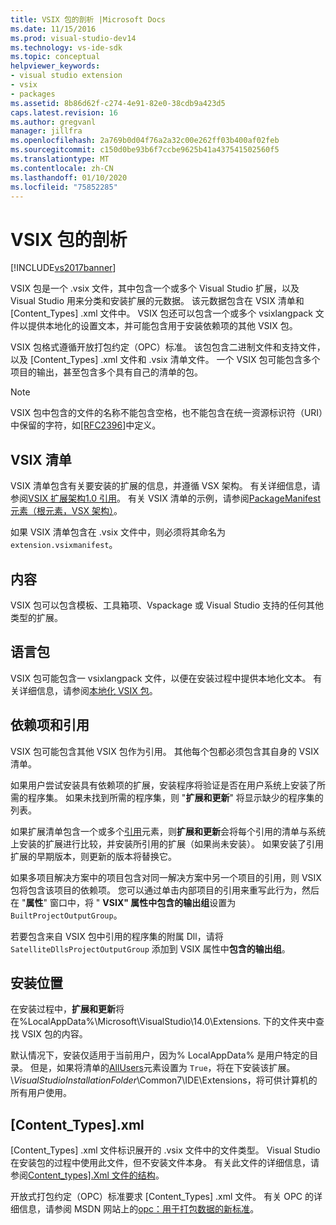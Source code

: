 ```yaml
---
title: VSIX 包的剖析 |Microsoft Docs
ms.date: 11/15/2016
ms.prod: visual-studio-dev14
ms.technology: vs-ide-sdk
ms.topic: conceptual
helpviewer_keywords:
- visual studio extension
- vsix
- packages
ms.assetid: 8b86d62f-c274-4e91-82e0-38cdb9a423d5
caps.latest.revision: 16
ms.author: gregvanl
manager: jillfra
ms.openlocfilehash: 2a769b0d04f76a2a32c00e262ff03b400af02feb
ms.sourcegitcommit: c150d0be93b6f7ccbe9625b41a437541502560f5
ms.translationtype: MT
ms.contentlocale: zh-CN
ms.lasthandoff: 01/10/2020
ms.locfileid: "75852285"
---
```

# <a name="anatomy-of-a-vsix-package"></a>VSIX 包的剖析
[!INCLUDE[vs2017banner](../includes/vs2017banner.md)]

VSIX 包是一个 .vsix 文件，其中包含一个或多个 Visual Studio 扩展，以及 Visual Studio 用来分类和安装扩展的元数据。 该元数据包含在 VSIX 清单和 [Content_Types] .xml 文件中。 VSIX 包还可以包含一个或多个 vsixlangpack 文件以提供本地化的设置文本，并可能包含用于安装依赖项的其他 VSIX 包。  
  
 VSIX 包格式遵循开放打包约定（OPC）标准。 该包包含二进制文件和支持文件，以及 [Content_Types] .xml 文件和 .vsix 清单文件。 一个 VSIX 包可能包含多个项目的输出，甚至包含多个具有自己的清单的包。  
  
> [!NOTE]
> VSIX 包中包含的文件的名称不能包含空格，也不能包含在统一资源标识符（URI）中保留的字符，如[\[RFC2396\]](https://go.microsoft.com/fwlink/?LinkId=90339)中定义。  
  
## <a name="the-vsix-manifest"></a>VSIX 清单  
 VSIX 清单包含有关要安装的扩展的信息，并遵循 VSX 架构。 有关详细信息，请参阅[VSIX 扩展架构1.0 引用](https://msdn.microsoft.com/76e410ec-b1fb-4652-ac98-4a4c52e09a2b)。 有关 VSIX 清单的示例，请参阅[PackageManifest 元素（根元素，VSX 架构）](https://msdn.microsoft.com/f8ae42ba-775a-4d2b-976a-f556e147f187)。  
  
 如果 VSIX 清单包含在 .vsix 文件中，则必须将其命名为 `extension.vsixmanifest`。  
  
## <a name="the-content"></a>内容  
 VSIX 包可以包含模板、工具箱项、Vspackage 或 Visual Studio 支持的任何其他类型的扩展。  
  
## <a name="language-packs"></a>语言包  
 VSIX 包可能包含一 vsixlangpack 文件，以便在安装过程中提供本地化文本。 有关详细信息，请参阅[本地化 VSIX 包](../extensibility/localizing-vsix-packages.md)。  
  
## <a name="dependencies-and-references"></a>依赖项和引用  
 VSIX 包可能包含其他 VSIX 包作为引用。 其他每个包都必须包含其自身的 VSIX 清单。  
  
 如果用户尝试安装具有依赖项的扩展，安装程序将验证是否在用户系统上安装了所需的程序集。 如果未找到所需的程序集，则 "**扩展和更新**" 将显示缺少的程序集的列表。  
  
 如果扩展清单包含一个或多个[引用](https://msdn.microsoft.com/32c52934-e81e-4b53-8cb6-4df45ef7bfa8)元素，则**扩展和更新**会将每个引用的清单与系统上安装的扩展进行比较，并安装所引用的扩展（如果尚未安装）。 如果安装了引用扩展的早期版本，则更新的版本将替换它。  
  
 如果多项目解决方案中的项目包含对同一解决方案中另一个项目的引用，则 VSIX 包将包含该项目的依赖项。 您可以通过单击内部项目的引用来重写此行为，然后在 "**属性**" 窗口中，将 " **VSIX" 属性中包含的输出组**设置为 `BuiltProjectOutputGroup`。  
  
 若要包含来自 VSIX 包中引用的程序集的附属 Dll，请将 `SatelliteDllsProjectOutputGroup` 添加到 VSIX 属性中**包含的输出组**。  
  
## <a name="installation-location"></a>安装位置  
 在安装过程中，**扩展和更新**将在%LocalAppData%\Microsoft\VisualStudio\14.0\Extensions. 下的文件夹中查找 VSIX 包的内容。  
  
 默认情况下，安装仅适用于当前用户，因为% LocalAppData% 是用户特定的目录。 但是，如果将清单的[AllUsers](https://msdn.microsoft.com/ac817f50-3276-4ddb-b467-8bbb1432455b)元素设置为 `True`，将在下安装该扩展。\\*VisualStudioInstallationFolder*\Common7\IDE\Extensions，将可供计算机的所有用户使用。  
  
## <a name="content_typesxml"></a>[Content_Types].xml  
 [Content_Types] .xml 文件标识展开的 .vsix 文件中的文件类型。 Visual Studio 在安装包的过程中使用此文件，但不安装文件本身。 有关此文件的详细信息，请参阅[Content_types\].Xml 文件的结构](../extensibility/the-structure-of-the-content-types-dot-xml-file.md)。  
  
 开放式打包约定（OPC）标准要求 [Content_Types] .xml 文件。 有关 OPC 的详细信息，请参阅 MSDN 网站上的[opc：用于打包数据的新标准](https://msdn.microsoft.com/magazine/cc163372.aspx)。
